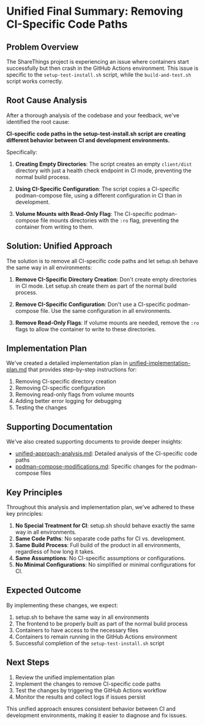 # Unified Final Summary: Removing CI-Specific Code Paths

## Problem Overview

The ShareThings project is experiencing an issue where containers start successfully but then crash in the GitHub Actions environment. This issue is specific to the `setup-test-install.sh` script, while the `build-and-test.sh` script works correctly.

## Root Cause Analysis

After a thorough analysis of the codebase and your feedback, we've identified the root cause:

**CI-specific code paths in the setup-test-install.sh script are creating different behavior between CI and development environments.**

Specifically:

1. **Creating Empty Directories**: The script creates an empty `client/dist` directory with just a health check endpoint in CI mode, preventing the normal build process.

2. **Using CI-Specific Configuration**: The script copies a CI-specific podman-compose file, using a different configuration in CI than in development.

3. **Volume Mounts with Read-Only Flag**: The CI-specific podman-compose file mounts directories with the `:ro` flag, preventing the container from writing to them.

## Solution: Unified Approach

The solution is to remove all CI-specific code paths and let setup.sh behave the same way in all environments:

1. **Remove CI-Specific Directory Creation**: Don't create empty directories in CI mode. Let setup.sh create them as part of the normal build process.

2. **Remove CI-Specific Configuration**: Don't use a CI-specific podman-compose file. Use the same configuration in all environments.

3. **Remove Read-Only Flags**: If volume mounts are needed, remove the `:ro` flags to allow the container to write to these directories.

## Implementation Plan

We've created a detailed implementation plan in [unified-implementation-plan.md](unified-implementation-plan.md) that provides step-by-step instructions for:

1. Removing CI-specific directory creation
2. Removing CI-specific configuration
3. Removing read-only flags from volume mounts
4. Adding better error logging for debugging
5. Testing the changes

## Supporting Documentation

We've also created supporting documents to provide deeper insights:

- [unified-approach-analysis.md](unified-approach-analysis.md): Detailed analysis of the CI-specific code paths
- [podman-compose-modifications.md](podman-compose-modifications.md): Specific changes for the podman-compose files

## Key Principles

Throughout this analysis and implementation plan, we've adhered to these key principles:

1. **No Special Treatment for CI**: setup.sh should behave exactly the same way in all environments.
2. **Same Code Paths**: No separate code paths for CI vs. development.
3. **Same Build Process**: Full build of the product in all environments, regardless of how long it takes.
4. **Same Assumptions**: No CI-specific assumptions or configurations.
5. **No Minimal Configurations**: No simplified or minimal configurations for CI.

## Expected Outcome

By implementing these changes, we expect:

1. setup.sh to behave the same way in all environments
2. The frontend to be properly built as part of the normal build process
3. Containers to have access to the necessary files
4. Containers to remain running in the GitHub Actions environment
5. Successful completion of the `setup-test-install.sh` script

## Next Steps

1. Review the unified implementation plan
2. Implement the changes to remove CI-specific code paths
3. Test the changes by triggering the GitHub Actions workflow
4. Monitor the results and collect logs if issues persist

This unified approach ensures consistent behavior between CI and development environments, making it easier to diagnose and fix issues.